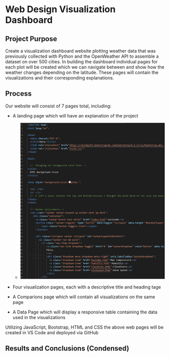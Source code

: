 # Web Design Visualization Dashboard

## Project Purpose
Create a visualization dashboard website plotting weather data that was previously collected with Python and the OpenWeather API to assemble a dataset on over 500 cities.  In building the dashboard individual pages for each plot will be created which we can navigate between and show how the weather changes depending on the latitude.  These pages will contain the visualizations and their corresponding explanations.

## Process
Our website will consist of 7 pages total, including:
- A landing page which will have an explanation of the project 
    
    - ![Screenshot](Screenshots/sam1.JPG "Screenshot")
- Four visualization pages, each with a descriptive title and heading tage
- A Comparions page which will contain all visualizations on the same page
- A Data Page which will display a responsive table containing the data used in the visualizations

Utilizing JavaScript, Bootstrap, HTML and CSS the above web pages will be created in VS Code and deployed via GitHub

## Results and Conclusions (Condensed)





